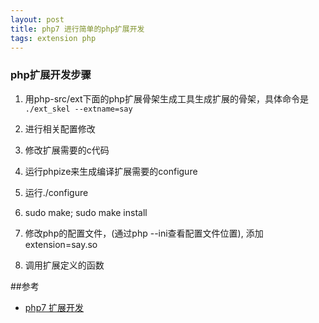 ```yaml
---
layout: post
title: php7 进行简单的php扩展开发
tags: extension php
---
```



### php扩展开发步骤

1. 用php-src/ext下面的php扩展骨架生成工具生成扩展的骨架，具体命令是 `./ext_skel --extname=say`

2. 进行相关配置修改
2. 修改扩展需要的c代码
3. 运行phpize来生成编译扩展需要的configure
4. 运行./configure
5. sudo make; sudo make install
6. 修改php的配置文件，(通过php --ini查看配置文件位置), 添加extension=say.so
7. 调用扩展定义的函数


##参考
* [php7 扩展开发](http://www.bo56.com/php7%E6%89%A9%E5%B1%95%E5%BC%80%E5%8F%91%E4%B9%8Bhello-word/)
